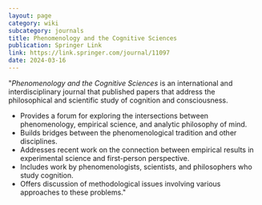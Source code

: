 ```yaml
---
layout: page
category: wiki
subcategory: journals
title: Phenomenology and the Cognitive Sciences
publication: Springer Link
link: https://link.springer.com/journal/11097
date: 2024-03-16
---
```


"*Phenomenology and the Cognitive Sciences* is an international and interdisciplinary journal that published papers that address the philosophical and scientific study of cognition and consciousness.

* Provides a forum for exploring the intersections between phenomenology, empirical science, and analytic philosophy of mind.
* Builds bridges between the phenomenological tradition and other disciplines.
* Addresses recent work on the connection between empirical results in experimental science and first-person perspective.
* Includes work by phenomenologists, scientists, and philosophers who study cognition.
* Offers discussion of methodological issues involving various approaches to these problems."
